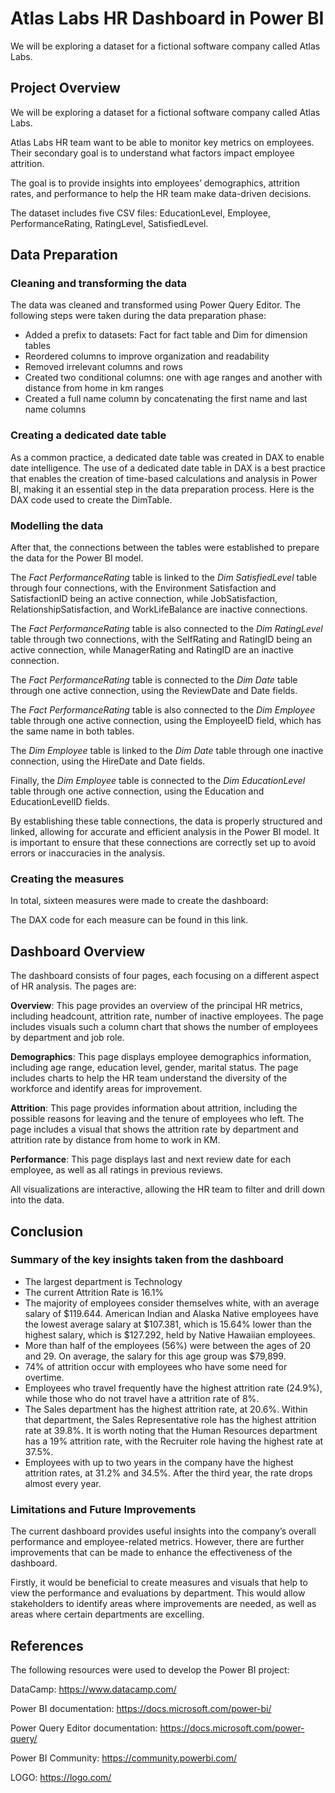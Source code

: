# Atlas Labs HR Dashboard in Power BI
We will be exploring a dataset for a fictional software company called Atlas Labs.

## Project Overview
We will be exploring a dataset for a fictional software company called Atlas Labs.

Atlas Labs HR team want to be able to monitor key metrics on employees. Their secondary goal is to understand what factors impact employee attrition.

The goal is to provide insights into employees’ demographics, attrition rates, and performance to help the HR team make data-driven decisions.

The dataset includes five CSV files: EducationLevel, Employee, PerformanceRating, RatingLevel, SatisfiedLevel.

## Data Preparation
### Cleaning and transforming the data
The data was cleaned and transformed using Power Query Editor. The following steps were taken during the data preparation phase:

- Added a prefix to datasets: Fact for fact table and Dim for dimension tables
- Reordered columns to improve organization and readability
- Removed irrelevant columns and rows
- Created two conditional columns: one with age ranges and another with distance from home in km ranges
- Created a full name column by concatenating the first name and last name columns

### Creating a dedicated date table
As a common practice, a dedicated date table was created in DAX to enable date intelligence. The use of a dedicated date table in DAX is a best practice that enables the creation of time-based calculations and analysis in Power BI, making it an essential step in the data preparation process. Here is the DAX code used to create the DimTable.

### Modelling the data
After that, the connections between the tables were established to prepare the data for the Power BI model.

The *Fact PerformanceRating* table is linked to the *Dim SatisfiedLevel* table through four connections, with the Environment Satisfaction and SatisfactionID being an active connection, while JobSatisfaction, RelationshipSatisfaction, and WorkLifeBalance are inactive connections.

The *Fact PerformanceRating* table is also connected to the *Dim RatingLevel* table through two connections, with the SelfRating and RatingID being an active connection, while ManagerRating and RatingID are an inactive connection.

The *Fact PerformanceRating* table is connected to the *Dim Date* table through one active connection, using the ReviewDate and Date fields.

The *Fact PerformanceRating* table is also connected to the *Dim Employee* table through one active connection, using the EmployeeID field, which has the same name in both tables.

The *Dim Employee* table is linked to the *Dim Date* table through one inactive connection, using the HireDate and Date fields.

Finally, the *Dim Employee* table is connected to the *Dim EducationLevel* table through one active connection, using the Education and EducationLevelID fields.

By establishing these table connections, the data is properly structured and linked, allowing for accurate and efficient analysis in the Power BI model. It is important to ensure that these connections are correctly set up to avoid errors or inaccuracies in the analysis.

### Creating the measures
In total, sixteen measures were made to create the dashboard:

The DAX code for each measure can be found in this link.

## Dashboard Overview
The dashboard consists of four pages, each focusing on a different aspect of HR analysis. The pages are:

**Overview**: This page provides an overview of the principal HR metrics, including headcount, attrition rate, number of inactive employees. The page includes visuals such a column chart that shows the number of employees by department and job role.

**Demographics**: This page displays employee demographics information, including age range, education level, gender, marital status. The page includes charts to help the HR team understand the diversity of the workforce and identify areas for improvement.

**Attrition**: This page provides information about attrition, including the possible reasons for leaving and the tenure of employees who left. The page includes a visual that shows the attrition rate by department and attrition rate by distance from home to work in KM.

**Performance**: This page displays last and next review date for each employee, as well as all ratings in previous reviews.

All visualizations are interactive, allowing the HR team to filter and drill down into the data.

## Conclusion
### Summary of the key insights taken from the dashboard
- The largest department is Technology
- The current Attrition Rate is 16.1%
- The majority of employees consider themselves white, with an average salary of $119.644. American Indian and Alaska Native employees have the lowest average salary at $107.381, which is 15.64% lower than the highest salary, which is $127.292, held by Native Hawaiian employees.
- More than half of the employees (56%) were between the ages of 20 and 29. On average, the salary for this age group was $79,899.
- 74% of attrition occur with employees who have some need for overtime.
- Employees who travel frequently have the highest attrition rate (24.9%), while those who do not travel have a attrition rate of 8%.
- The Sales department has the highest attrition rate, at 20.6%. Within that department, the Sales Representative role has the highest attrition rate at 39.8%. It is worth noting that the Human Resources department has a 19% attrition rate, with the Recruiter role having the highest rate at 37.5%.
- Employees with up to two years in the company have the highest attrition rates, at 31.2% and 34.5%. After the third year, the rate drops almost every year.

### Limitations and Future Improvements
The current dashboard provides useful insights into the company’s overall performance and employee-related metrics. However, there are further improvements that can be made to enhance the effectiveness of the dashboard.

Firstly, it would be beneficial to create measures and visuals that help to view the performance and evaluations by department. This would allow stakeholders to identify areas where improvements are needed, as well as areas where certain departments are excelling.

## References
The following resources were used to develop the Power BI project:

DataCamp: https://www.datacamp.com/

Power BI documentation: https://docs.microsoft.com/power-bi/

Power Query Editor documentation: https://docs.microsoft.com/power-query/

Power BI Community: https://community.powerbi.com/

LOGO: https://logo.com/

